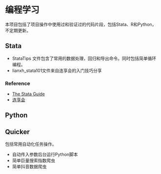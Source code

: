 # 编程学习
本项目包括了项目操作中使用过和验证过的代码片段，包括Stata、R和Python，不定期更新。
## Stata
* StataTips 文件包含了常用的数据处理，回归和导出命令。同时包括简单循环编程。
* lianxh_stata101文件来自连享会的入门技巧分享

### Reference
* [The Stata Guide](https://medium.com/the-stata-guide)
* [连享会](https://lianxh.cn)

## Python


## Quicker
包括常用自动化任务操作。
* 自动传入参数后台运行Python脚本
* 简单巨量搜索指数爬虫
* 简单抖音数据爬虫
